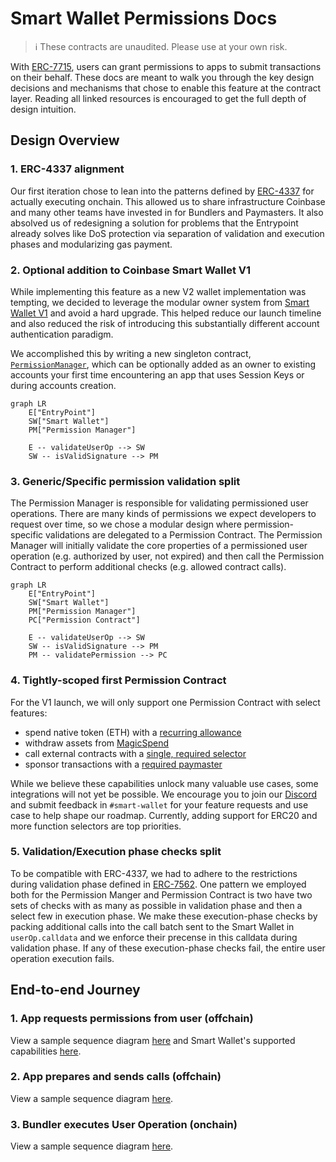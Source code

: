 # Smart Wallet Permissions Docs

> :information_source: These contracts are unaudited. Please use at your own risk.

With [ERC-7715](./ERC-7715.md), users can grant permissions to apps to submit transactions on their behalf. These docs are meant to walk you through the key design decisions and mechanisms that chose to enable this feature at the contract layer. Reading all linked resources is encouraged to get the full depth of design intuition.

## Design Overview

### 1. ERC-4337 alignment

Our first iteration chose to lean into the patterns defined by [ERC-4337](https://eips.ethereum.org/EIPS/eip-4337) for actually executing onchain. This allowed us to share infrastructure Coinbase and many other teams have invested in for Bundlers and Paymasters. It also absolved us of redesigning a solution for problems that the Entrypoint already solves like DoS protection via separation of validation and execution phases and modularizing gas payment.

### 2. Optional addition to Coinbase Smart Wallet V1

While implementing this feature as a new V2 wallet implementation was tempting, we decided to leverage the modular owner system from [Smart Wallet V1](https://github.com/coinbase/smart-wallet) and avoid a hard upgrade. This helped reduce our launch timeline and also reduced the risk of introducing this substantially different account authentication paradigm.

We accomplished this by writing a new singleton contract, [`PermissionManager`](./PermissionManager.md), which can be optionally added as an owner to existing accounts your first time encountering an app that uses Session Keys or during accounts creation.

```mermaid
graph LR
    E["EntryPoint"]
    SW["Smart Wallet"]
    PM["Permission Manager"]

    E -- validateUserOp --> SW
    SW -- isValidSignature --> PM
```

### 3. Generic/Specific permission validation split

The Permission Manager is responsible for validating permissioned user operations. There are many kinds of permissions we expect developers to request over time, so we chose a modular design where permission-specific validations are delegated to a Permission Contract. The Permission Manager will initially validate the core properties of a permissioned user operation (e.g. authorized by user, not expired) and then call the Permission Contract to perform additional checks (e.g. allowed contract calls).

```mermaid
graph LR
    E["EntryPoint"]
    SW["Smart Wallet"]
    PM["Permission Manager"]
    PC["Permission Contract"]

    E -- validateUserOp --> SW
    SW -- isValidSignature --> PM
    PM -- validatePermission --> PC
```

### 4. Tightly-scoped first Permission Contract

For the V1 launch, we will only support one Permission Contract with select features:

- spend native token (ETH) with a [recurring allowance](./RecurringAllowance.md)
- withdraw assets from [MagicSpend](https://github.com/coinbase/magic-spend)
- call external contracts with a [single, required selector](./PermissionedCall.md)
- sponsor transactions with a [required paymaster](./PaymasterRequirement.md)

While we believe these capabilities unlock many valuable use cases, some integrations will not yet be possible. We encourage you to join our [Discord](<(https://discord.com/invite/cdp/)>) and submit feedback in `#smart-wallet` for your feature requests and use case to help shape our roadmap. Currently, adding support for ERC20 and more function selectors are top priorities.

### 5. Validation/Execution phase checks split

To be compatible with ERC-4337, we had to adhere to the restrictions during validation phase defined in [ERC-7562](https://eips.ethereum.org/EIPS/eip-7562). One pattern we employed both for the Permission Manger and Permission Contract is two have two sets of checks with as many as possible in validation phase and then a select few in execution phase. We make these execution-phase checks by packing additional calls into the call batch sent to the Smart Wallet in `userOp.calldata` and we enforce their precense in this calldata during validation phase. If any of these execution-phase checks fail, the entire user operation execution fails.

## End-to-end Journey

### 1. App requests permissions from user (offchain)

View a sample sequence diagram [here](./diagrams/offchain/grantPermissions.md) and Smart Wallet's supported capabilities [here](./ERC-7715.md).

### 2. App prepares and sends calls (offchain)

View a sample sequence diagram [here](./diagrams/offchain/prepareCalls+sendCalls.md).

### 3. Bundler executes User Operation (onchain)

View a sample sequence diagram [here](./diagrams/onchain/permissionedCalls.md).
